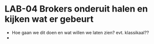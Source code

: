 # LAB-04 Brokers onderuit halen en kijken wat er gebeurt

-   Hoe gaan we dit doen en wat willen we laten zien? evt. klassikaal??
-   


